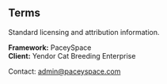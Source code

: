 ## Terms

Standard licensing and attribution information.

**Framework:** PaceySpace  
**Client:** Yendor Cat Breeding Enterprise  

Contact: admin@paceyspace.com
